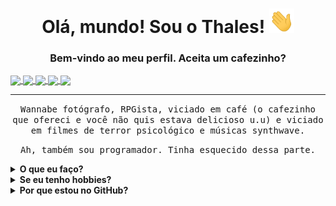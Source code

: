 <h1 align="center">Olá, mundo! Sou o Thales! <img src="https://raw.githubusercontent.com/ABSphreak/ABSphreak/master/gifs/Hi.gif" width="40px" /></h1>
<h3 align="center">Bem-vindo ao meu perfil. Aceita um cafezinho?</h3>

<a href="https://www.youracclaim.com/users/thales-alves">
  <img align="center" width="22px" src="https://i.imgur.com/rse7uZL.png" />
</a>
<a href="https://www.gitlab.com/thaalesalves/">
  <img align="center" width="22px" src="https://cdn.jsdelivr.net/npm/simple-icons@v3/icons/gitlab.svg" />
</a>
<a href="https://www.github.com/thaalesalves/">
  <img align="center" width="22px" src="https://cdn.jsdelivr.net/npm/simple-icons@v3/icons/github.svg" />
</a>
<a href="https://www.linkedin.com/in/thaalesalves/">
  <img align="center" width="22px" src="https://cdn.jsdelivr.net/npm/simple-icons@v3/icons/linkedin.svg" />
</a>
<a href="https://www.instagram.com/guaruaru35mm/">
  <img align="center" width="22px" src="https://cdn.jsdelivr.net/npm/simple-icons@v3/icons/instagram.svg" />
</a>

----
<p align="center"><samp>Wannabe fotógrafo, RPGista, viciado em café (o cafezinho que ofereci e você não quis estava delicioso u.u) e viciado em filmes de terror psicológico e músicas synthwave.</samp></p>

<p align="center"><samp>Ah, também sou programador. Tinha esquecido dessa parte.</samp></p>


<details>
  <summary>
    <b>O que eu faço?</b>
  </summary>
  <p><i>Sim, eu sei que é isso que você quer saber, fique calmx. Algumas infos importantes sobre o que faço profissionalmente. Os ícones ali em cima mostram mais detalhes do que faço, só acessar meu LinkedIn ou meu site o/</i></p>
  
  * Sou fluente em Java
  
  * Também sou fluente em inglês
  
  * Sou apaixonado por tecnologia em nuvem e sistemas distribuídos com containers
  
  * Eu uso VSCode para programar. Sim, VSCode com Java. <i>Se eu ganhasse 1 real cada que vez que ouvisse essa pergunta...</i>
  
  * Trabalho para a IBM na modernização do Itaú-Unibanco
  
  * Uso a primave... digo, Spring Framework & seus filhos, como Boot, Cloud, Security, Data e Actuate
  
  * Estou trabalhando para a certificação de especialista em OpenShift e AWS
  
  * Brinco aqui e ali com o Watson (vide o [Grand Prognosticator]())
  
  * Docker é vida. E se você discorda, tenho pena de você :rage:
  
  * Tô quase parando de usar WhatsApp para usar Kafka para mandar mensagens. Mas meus amigos não querem aderir à ideia :disappointed:
</details>
  
<details>
  <summary>
    <b>Se eu tenho hobbies?</b>
  </summary>
  <p><i>Meu hobby é ter hobbies...! Talvez não seja, mas eu sou interessante, tá bom? :rage:</i></p>
  
  * Praticar com tecnologias novas
  
  * Tentar entender Dark, porque né... o bagulho é tipo tentar entender (((((((lisp)))))))
  
  * Ouvir [minhas musiquinhas](), assistir [meus filminhos]() e ler [meus livrinhos]()
  
  * Jogar meu RPGzinho de vez em quando
  
  * Falando em RPG, um sistema que fiz com um amigo baseado no Storyteller: [Amaranth]()
  
  * Sim, eu tô falando de RPG de mesa. Mas como o Amaranth sugere, sou fanático por Elder Scrolls
  
  * E por isso tenho o [Grand Prognosticator]() para rolar dados nas sessões de RPG e consultar regras do sistema :robot:
  
  * Mas também podemos mencionar o [bot da UESPWiki](), que consulta qualquer coisa sobre a TESLore
  
  * Alguém falou em café? Quero o meu puro. Um blend de catuaí amarelo e vermelho torrado com castanhas, por favor :relieved:
</details>

<details>
  <summary>
    <b>Por que estou no GitHub?</b>
  </summary>
  <p><i>Bom, imagino que exatamente a mesma coisa que todos os outros desenvolvedores: desenvolvendo. Mas aqui vão meus status</i></p>
 ![Anurag's github stats](https://github-readme-stats.vercel.app/api?username=thaalesalves&count_private=true&show_icons=true&theme=dark)
</details>
